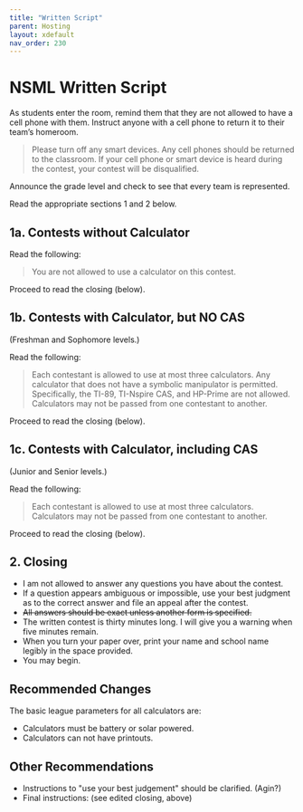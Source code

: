 ```yaml
---
title: "Written Script"
parent: Hosting
layout: xdefault
nav_order: 230
---
```


# NSML Written Script

As students enter the room, remind them that they are not allowed to
have a cell phone with them. Instruct anyone with a cell phone to return
it to their team’s homeroom.

> Please turn off any smart devices. Any cell phones should be returned to the
classroom. If your cell phone or smart device is heard during the contest,
your contest will be disqualified.

Announce the grade level and check to see that every team is represented.

Read the appropriate sections 1 and 2 below.

## 1a. Contests without Calculator

Read the following:

> You are not allowed to use a calculator on this contest.

Proceed to read the closing (below).

## 1b. Contests with Calculator, but NO CAS
(Freshman and Sophomore levels.)

Read the following:

> Each contestant is allowed to use at most three calculators. Any
calculator that does not have a symbolic manipulator is permitted.
Specifically, the TI-89, TI-Nspire CAS, and HP-Prime are not allowed.
Calculators may not be passed from one contestant to another.

Proceed to read the closing (below).

## 1c. Contests with Calculator, including CAS
(Junior and Senior levels.)

Read the following:

> Each contestant is allowed to use at most three calculators. Calculators may not be passed from one contestant to another.

Proceed to read the closing (below).

## 2. Closing

* I am not allowed to answer any questions you have about the contest.
* If a question appears ambiguous or impossible, use your best judgment as to the correct answer and file an appeal after the contest.
* ~~All answers should be exact unless another form is specified.~~
* The written contest is thirty minutes long. I will give you a warning when
five minutes remain.
* When you turn your paper over, print your name and school name legibly in the space provided.
* You may begin.

## Recommended Changes

The basic league parameters for all calculators are:

* Calculators must be battery or solar powered.
* Calculators can not have printouts.

## Other Recommendations

* Instructions to "use your best judgement" should be clarified. (Agin?)
* Final instructions: (see edited closing, above)
